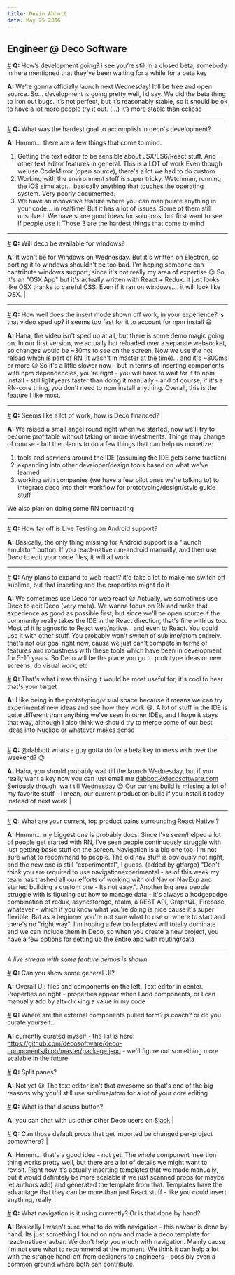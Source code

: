 ```yaml
---
title: Devin Abbott
date: May 25 2016
---
```


## Engineer @ Deco Software

<a name="hows-development-going-see-youre" href="#hows-development-going-see-youre">#</a> **Q:** How’s development going? i see you’re still in a closed beta, somebody in here mentioned that they’ve been waiting for a while for a beta key

**A:** We’re gonna officially launch next Wednesday! It’ll be free and open source. So… development is going pretty well, I’d say. We did the beta thing to iron out bugs. it’s not perfect, but it’s reasonably stable, so it should be ok to have a lot more people try it out. (...) It’s more stable than eclipse

---

<a name="hardest-goal-accomplish-decos-development" href="#hardest-goal-accomplish-decos-development">#</a> **Q:** What was the hardest goal to accomplish in deco's development?

**A:** Hmmm... there are a few things that come to mind.

1. Getting the text editor to be sensible about JSX/ES6/React stuff. And other text editor features in general. This is a LOT of work
   Even though we use CodeMirror (open source), there's a lot we had to do custom
2. Working with the environment stuff is super tricky. Watchman, running the iOS simulator... basically anything that touches the operating system. Very poorly documented.
3. We have an innovative feature where you can manipulate anything in your code... in realtime! But it has a lot of issues.
   Some of them still unsolved.
   We have some good ideas for solutions, but first want to see if people use it
   Those 3 are the hardest things that come to mind

---

<a name="deco-available-windows" href="#deco-available-windows">#</a> **Q:** Will deco be available for windows?

**A:** It won't be for Windows on Wednesday. But it's written on Electron, so porting it to windows shouldn't be too bad. I'm hoping someone can cantribute windows support, since it's not really my area of expertise 😉 So, it's an "OSX App" but it's actually written with React + Redux. It just looks like OSX thanks to careful CSS. Even if it ran on windows.... it will look like OSX. |

---

<a name="well-insert-mode-shown-work" href="#well-insert-mode-shown-work">#</a> **Q:** How well does the insert mode shown off work, in your experience? is that video sped up? it seems too fast for it to account for npm install 😃

**A:** Haha, the video isn't sped up at all, but there is some demo magic going on. In our first version, we actually hot reloaded over a separate websocket, so changes would be ~30ms to see on the screen. Now we use the hot reload which is part of RN (it wasn't in master at the time)... and it's ~300ms or more 😦 So it's a little slower now - but in terms of inserting components with npm dependencies, you're right - you will have to wait for it to npm install - still lightyears faster than doing it manually - and of course, if it's a RN-core thing, you don't need to npm install anything. Overall, this is the feature I like most.

---

<a name="seems-like-lot-work-deco" href="#seems-like-lot-work-deco">#</a> **Q:** Seems like a lot of work, how is Deco financed?

**A:** We raised a small angel round right when we started, now we'll try to become profitable without taking on more investments. Things may change of course - but the plan is to do a few things that can help us monetize:

1. tools and services around the IDE (assuming the IDE gets some traction)
2. expanding into other developer/design tools based on what we've learned
3. working with companies (we have a few pilot ones we're talking to) to integrate deco into their workflow for prototyping/design/style guide stuff

We also plan on doing some RN contracting

---

<a name="far-live-testing-android-support" href="#far-live-testing-android-support">#</a> **Q:** How far off is Live Testing on Android support?

**A:** Basically, the only thing missing for Android support is a "launch emulator" button. If you react-native run-android manually, and then use Deco to edit your code files, it will all work

---

<a name="plans-expand-web-react-itd" href="#plans-expand-web-react-itd">#</a> **Q:** Any plans to expand to web react? it'd take a lot to make me switch off sublime, but that inserting and the properties might do it

**A:** We sometimes use Deco for web react 😃 Actually, we sometimes use Deco to edit Deco (very meta). We wanna focus on RN and make that experience as good as possible first, but since we'll be open source if the community really takes the IDE in the React direction, that's fine with us too. Most of it is agnostic to React web/native... and even to React. You could use it with other stuff. You probably won't switch of sublime/atom entirely. that's not our goal right now, cause we just can't compete in terms of features and robustness with these tools which have been in development for 5-10 years. So Deco will be the place you go to prototype ideas or new screens, do visual work, etc

<a name="thats-thinking-would-useful-cool" href="#thats-thinking-would-useful-cool">#</a> **Q:** That's what i was thinking it would be most useful for, it's cool to hear that's your target

**A:** I like being in the prototyping/visual space because it means we can try experimental new ideas and see how they work 😃. A lot of stuff in the IDE is quite different than anything we've seen in other IDEs, and I hope it stays that way, although I also think we should try to merge some of our best ideas into Nuclide or whatever makes sense

---

<a name="dabbott-whats-guy-gotta-beta" href="#dabbott-whats-guy-gotta-beta">#</a> **Q:** @dabbott whats a guy gotta do for a beta key to mess with over the weekend? 😉

**A:** Haha, you should probably wait till the launch Wednesday, but if you really want a key now you can just email me dabbott@decosoftware.com Seriously though, wait till Wednesday 😉 Our current build is missing a lot of my favorite stuff - I mean, our current production build if you install it today instead of next week |

---

<a name="current-top-product-pains-surrounding" href="#current-top-product-pains-surrounding">#</a> **Q:** What are your current, top product pains surrounding React Native ?

**A:** Hmmm... my biggest one is probably docs. Since I've seen/helped a lot of people get started with RN, I've seen people continuously struggle with just getting basic stuff on the screen. Navigation is a big one too. I'm not sure what to recommend to people. The old nav stuff is obviously not right, and the new one is still "experimental", I guess. (added by gtfargo) "Don't think you are required to use navigationexperimental - as of this week my team has trashed all our efforts of working with old Nav or NavExp and started building a custom one - Its not easy.". Another big area people struggle with is figuring out how to manage data - it's always a hodgepodge combination of redux, asyncstorage, realm, a REST API, GraphQL, Firebase, whatever - which if you know what you're doing is nice cause it's super flexible. But as a beginner you're not sure what to use or where to start and there's no "right way". I'm hoping a few boilerplates will totally dominate and we can include them in Deco, so when you create a new project, you have a few options for setting up the entire app with routing/data

---

_A live stream with some feature demos is shown_

<a name="show-general-ui" href="#show-general-ui">#</a> **Q:** Can you show some general UI?

**A:** Overall UI: files and components on the left. Text editor in center. Properties on right - properties appear when I add components, or I can manually add by alt+clicking a value in my code

<a name="external-components-pulled-form-jscoach" href="#external-components-pulled-form-jscoach">#</a> **Q:** Where are the external components pulled form? js.coach? or do you curate yourself...

**A:** currently curated myself - the list is here: https://github.com/decosoftware/deco-components/blob/master/package.json - we'll figure out something more scalable in the future

<a name="split-panes" href="#split-panes">#</a> **Q:** Split panes?

**A:** Not yet 😦 The text editor isn't that awesome so that's one of the big reasons why you'll still use sublime/atom for a lot of your core editing

<a name="discuss-button" href="#discuss-button">#</a> **Q:** What is that discuss button?

**A:** you can chat with us other other Deco users on [Slack](https://decoslackin.herokuapp.com/) |

<a name="default-props-get-imported-changed" href="#default-props-get-imported-changed">#</a> **Q:** Can those default props that get imported be changed per-project somewhere? |

**A:** Hmmm... that's a good idea - not yet. The whole component insertion thing works pretty well, but there are a lot of details we might want to revisit. Right now it's actually inserting templates that we made manually, but it would definitely be more scalable if we just scanned props (or maybe let authors add) and generated the template from that. Templates have the advantage that they can be more than just React stuff - like you could insert anything, really.

<a name="navigation-using-currently-done-hand" href="#navigation-using-currently-done-hand">#</a> **Q:** What navigation is it using currently? Or is that done by hand?

**A:** Basically I wasn't sure what to do with navigation - this navbar is done by hand. Its just something I found on npm and made a deco template for react-native-navbar. We don't help you much with navigation. Mainly cause I'm not sure what to recommend at the moment. We think it can help a lot with the strange hand-off from designers to engineers - possibly even a common ground where both can contribute.
